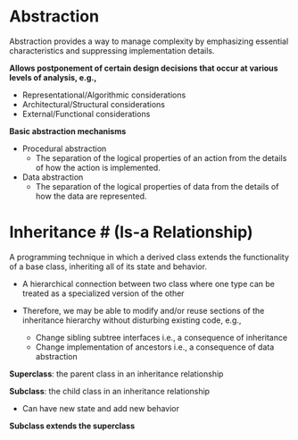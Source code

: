 # Abstraction #

Abstraction provides a way to manage complexity by emphasizing essential characteristics and suppressing implementation details.

**Allows postponement of certain design decisions that occur at various levels of analysis, e.g.,**

- Representational/Algorithmic considerations
- Architectural/Structural considerations
- External/Functional considerations

**Basic abstraction mechanisms**

- Procedural abstraction 
	* The separation of the logical properties of an action from the details of how the action is implemented.
- Data abstraction 
	* The separation of the logical properties of data from the details of how the data are represented.

# Inheritance # (Is-a Relationship)

A programming technique in which a derived class extends the functionality of a base class, inheriting all of its state and behavior.

-	A hierarchical connection between two class where one type can be treated as a specialized version of the other

-	Therefore, we may be able to modify and/or reuse sections of the inheritance hierarchy without disturbing existing code, e.g.,
	-	Change sibling subtree interfaces i.e., a consequence of inheritance
	-	Change implementation of ancestors i.e., a consequence of data abstraction

**Superclass**: the parent class in an inheritance relationship

**Subclass**: the child class in an inheritance relationship

+	Can have new state and add new behavior
	
**Subclass extends the superclass**
